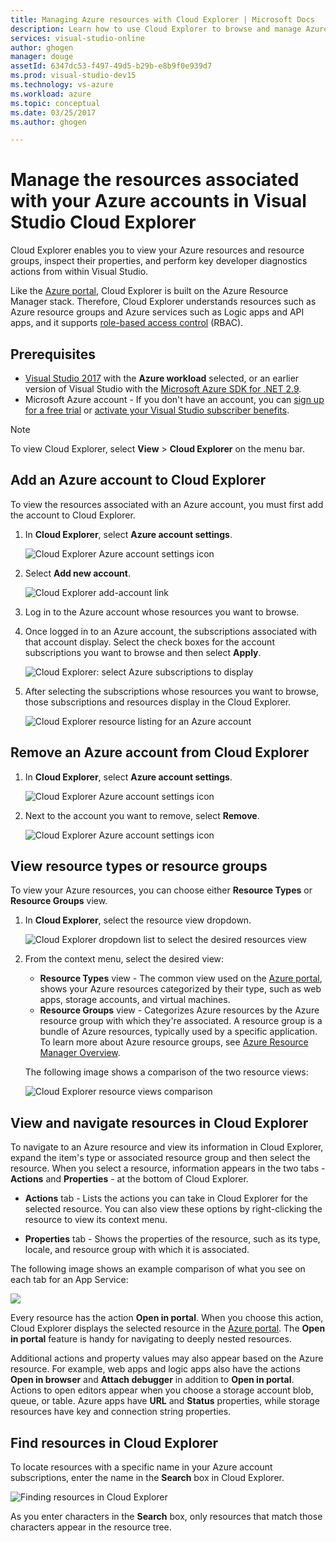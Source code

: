 ```yaml
---
title: Managing Azure resources with Cloud Explorer | Microsoft Docs
description: Learn how to use Cloud Explorer to browse and manage Azure resources within Visual Studio.
services: visual-studio-online
author: ghogen
manager: douge
assetId: 6347dc53-f497-49d5-b29b-e8b9f0e939d7
ms.prod: visual-studio-dev15
ms.technology: vs-azure
ms.workload: azure
ms.topic: conceptual
ms.date: 03/25/2017
ms.author: ghogen

---
```

# Manage the resources associated with your Azure accounts in Visual Studio Cloud Explorer
Cloud Explorer enables you to view your Azure resources and resource groups, inspect their properties, and perform key developer diagnostics actions from within Visual Studio. 

Like the [Azure portal](http://go.microsoft.com/fwlink/p/?LinkID=525040), Cloud Explorer is built on the Azure Resource Manager stack. Therefore, Cloud Explorer understands resources such as Azure resource groups and Azure services such as Logic apps and API apps, and it supports [role-based access control](role-based-access-control/role-assignments-portal.md) (RBAC). 

## Prerequisites
- [Visual Studio 2017](https://www.visualstudio.com/downloads/) with the **Azure workload** selected, or an earlier version of Visual Studio with the [Microsoft Azure SDK for .NET 2.9](https://www.microsoft.com/en-us/download/details.aspx?id=51657).
- Microsoft Azure account - If you don't have an account, you can [sign up for a free trial](http://go.microsoft.com/fwlink/?LinkId=623901) or [activate your Visual Studio subscriber benefits](http://go.microsoft.com/fwlink/?LinkId=623901).

> [!NOTE]
> To view Cloud Explorer, select **View** > **Cloud Explorer** on the menu bar.   
> 
> 

## Add an Azure account to Cloud Explorer
To view the resources associated with an Azure account, you must first add the account to Cloud Explorer. 

1. In **Cloud Explorer**, select **Azure account settings**.

	![Cloud Explorer Azure account settings icon](media/vs-azure-tools-resources-managing-with-cloud-explorer/azure-account-settings.png)

1. Select **Add new account**. 

	![Cloud Explorer add-account link](media/vs-azure-tools-resources-managing-with-cloud-explorer/add-account-link.png)

1. Log in to the Azure account whose resources you want to browse. 

1. Once logged in to an Azure account, the subscriptions associated with that account display. Select the check boxes for the account subscriptions you want to browse and then select **Apply**. 
 
	![Cloud Explorer: select Azure subscriptions to display](media/vs-azure-tools-resources-managing-with-cloud-explorer/select-subscriptions.png)

1. After selecting the subscriptions whose resources you want to browse, those subscriptions and resources display in the Cloud Explorer.

	![Cloud Explorer resource listing for an Azure account](media/vs-azure-tools-resources-managing-with-cloud-explorer/resources-listed.png)

## Remove an Azure account from Cloud Explorer 

1. In **Cloud Explorer**, select **Azure account settings**.

	![Cloud Explorer Azure account settings icon](media/vs-azure-tools-resources-managing-with-cloud-explorer/azure-account-settings.png)

1. Next to the account you want to remove, select **Remove**.

	![Cloud Explorer Azure account settings icon](media/vs-azure-tools-resources-managing-with-cloud-explorer/remove-account.png)

## View resource types or resource groups
To view your Azure resources, you can choose either **Resource Types** or **Resource Groups** view.

1. In **Cloud Explorer**, select the resource view dropdown.

	![Cloud Explorer dropdown list to select the desired resources view](media/vs-azure-tools-resources-managing-with-cloud-explorer/resources-view-dropdown.png)

1. From the context menu, select the desired view: 

	- **Resource Types** view - The common view used on the [Azure portal](http://go.microsoft.com/fwlink/p/?LinkID=525040), shows your Azure resources categorized by their type, such as web apps, storage accounts, and virtual machines. 
	- **Resource Groups** view - Categorizes Azure resources by the Azure resource group with which they're associated. A resource group is a bundle of Azure resources, typically used by a specific application. To learn more about Azure resource groups, see [Azure Resource Manager Overview](./azure-resource-manager/resource-group-overview.md).

	The following image shows a comparison of the two resource views:

	![Cloud Explorer resource views comparison](media/vs-azure-tools-resources-managing-with-cloud-explorer/resource-views-comparison.png)

## View and navigate resources in Cloud Explorer
To navigate to an Azure resource and view its information in Cloud Explorer, expand the item's type or associated resource group and then select the resource. When you select a resource, information appears in the two tabs - **Actions** and **Properties** - at the bottom of Cloud Explorer. 

- **Actions** tab - Lists the actions you can take in Cloud Explorer for the selected resource. You can also view these options by right-clicking the resource to view its context menu.

- **Properties** tab - Shows the properties of the resource, such as its type, locale, and resource group with which it is associated.

The following image shows an example comparison of what you see on each tab for an App Service:

![](./media/vs-azure-tools-resources-managing-with-cloud-explorer/actions-and-properties.png)

Every resource has the action **Open in portal**. When you choose this action, Cloud Explorer displays the selected resource in the [Azure portal](http://go.microsoft.com/fwlink/p/?LinkID=525040). The **Open in portal** feature is handy for navigating to deeply nested resources.

Additional actions and property values may also appear based on the Azure resource. For example, web apps and logic apps also have the actions **Open in browser** and **Attach debugger** in addition to **Open in portal**. Actions to open editors appear when you choose a storage account blob, queue, or table. Azure apps have **URL** and **Status** properties, while storage resources have key and connection string properties.

## Find resources in Cloud Explorer
To locate resources with a specific name in your Azure account subscriptions, enter the name in the **Search** box in Cloud Explorer.

![Finding resources in Cloud Explorer](./media/vs-azure-tools-resources-managing-with-cloud-explorer/search-for-resources.png)

As you enter characters in the **Search** box, only resources that match those characters appear in the resource tree.
